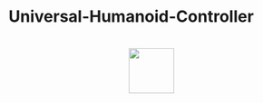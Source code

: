 # Universal-Humanoid-Controller

<div align="center">
 <h1> <img src="./demo.webm" width="80px"></h1>
</div>
